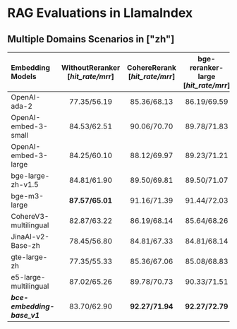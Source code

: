 <!--
 * @Description: 
 * @Author: shenlei
 * @Date: 2024-01-29 16:17:57
 * @LastEditTime: 2024-02-04 11:33:00
 * @LastEditors: shenlei
-->
# RAG Evaluations in LlamaIndex  

## Multiple Domains Scenarios in ["zh"] 
| Embedding Models | WithoutReranker <br> [*hit_rate/mrr*] | CohereRerank <br> [*hit_rate/mrr*] | bge-reranker-large <br> [*hit_rate/mrr*] | ***bce-reranker-base_v1*** <br> [*hit_rate/mrr*] | 
|:-------------------------------|:--------:|:--------:|:--------:|:--------:| 
| OpenAI-ada-2 | 77.35/56.19 | 85.36/68.13 | 86.19/69.59 | **88.67/75.26** |  
| OpenAI-embed-3-small | 84.53/62.51 | 90.06/70.70 | 89.78/71.83 | **92.54/78.36** |  
| OpenAI-embed-3-large | 84.25/60.10 | 88.12/69.97 | 89.23/71.21 | **92.27/77.28** |  
| bge-large-zh-v1.5 | 84.81/61.90 | 89.50/69.81 | 89.50/71.07 | **92.82/77.64** |  
| bge-m3-large | **87.57/65.01** | 91.16/71.39 | 91.44/72.03 | **94.75/79.46** |  
| CohereV3-multilingual | 82.87/63.22 | 86.19/68.14 | 85.64/68.26 | **88.40/74.42** |  
| JinaAI-v2-Base-zh | 78.45/56.80 | 84.81/67.33 | 84.81/68.14 | **88.12/75.09** |  
| gte-large-zh | 77.35/55.33 | 85.36/67.06 | 85.08/68.83 | **87.85/74.79** |  
| e5-large-multilingual | 87.02/65.26 | 89.78/70.73 | 90.33/71.51 | **92.82/78.69** |  
| ***bce-embedding-base_v1*** | 83.70/62.90 | **92.27/71.94** | **92.27/72.79** | ***95.03/79.57*** |  
